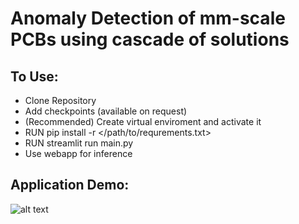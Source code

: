 # Anomaly Detection of mm-scale PCBs using cascade of solutions

## To Use:

* Clone Repository
* Add checkpoints (available on request)
* (Recommended) Create virtual enviroment and activate it
* RUN pip install -r </path/to/requrements.txt>
* RUN streamlit run main.py
* Use webapp for inference


## Application Demo:

![alt text](https://github.com/muhammad-kazim/pcb-demo/tree/master/images/demo_overview.png?raw=true)
